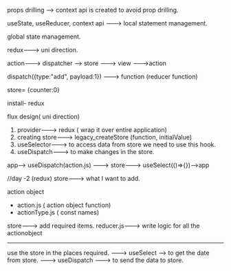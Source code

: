 props drilling --> context api is created to avoid prop drilling.

useState, useReducer, context api ---> local statement management.

global state management.

redux---> uni direction.

action---> dispatcher --> store ---> view --->action

dispatch({type:"add", payload:1}) ---> function (reducer function)

store= {counter:0}

install- redux

flux design( uni direction)

1. provider---> redux ( wrap it over entire application)
2. creating store---> legacy_createStore (function, initialValue)
3. useSelector---> to access data from store we need to use this hook.
4. useDispatch---> to make changes in the store.

app--> useDispatch(action.js) ---> store---> useSelect(()=>{})-->app

//day -2 (redux)
store---> what I want to add.

action object

- action.js ( action object function)
- actionType.js ( const names)

store---> add required items.
reducer.js---> write logic for all the actionobject

---

use the store in the places required.
---> useSelect --> to get the date from store.
---> useDispatch ---> to send the data to store.
